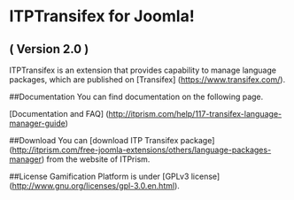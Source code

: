 ITPTransifex for Joomla! 
==========================
( Version 2.0 )
--------------------------

ITPTransifex is an extension that provides capability to manage language packages, which are published on [Transifex] (https://www.transifex.com/).

##Documentation
You can find documentation on the following page.

[Documentation and FAQ] (http://itprism.com/help/117-transifex-language-manager-guide)

##Download
You can [download ITP Transifex package] (http://itprism.com/free-joomla-extensions/others/language-packages-manager) from the website of ITPrism.

##License
Gamification Platform is under [GPLv3 license] (http://www.gnu.org/licenses/gpl-3.0.en.html).
